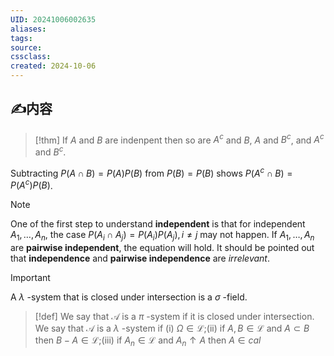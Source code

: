 ```yaml
---
UID: 20241006002635 
aliases: 
tags: 
source: 
cssclass: 
created: 2024-10-06
---
```


## ✍内容
> [!thm]
> If $A$ and $B$ are indenpent then so are $\displaystyle A^{c}$ and $B$, $A$ and $\displaystyle B^{c}$, and $\displaystyle A^{c}$ and $\displaystyle B^{c}$.

Subtracting $\displaystyle P(A\cap B)=P(A)P(B)$ from $\displaystyle P(B)=P(B)$ shows $\displaystyle P(A^{c}\cap B)=P(A^{c})P(B)$.
> [!NOTE]
> One of the first step to understand **independent** is that for independent $\displaystyle A_{1},\dots,A_{n}$, the case $\displaystyle P(A_{i}\cap A_{j})=P(A_{i})P(A_{j}),i\neq j$ may not happen. If $\displaystyle A_{1},\dots,A_{n}$ are **pairwise independent**, the equation will hold. 
> It should be pointed out that **independence** and **pairwise independence** are *irrelevant*.

> [!IMPORTANT]
> A $\displaystyle \lambda$ -system that is closed under intersection is a $\displaystyle \sigma$ -field.

> [!def]
> We say that $\displaystyle \mathcal{A}$ is a $\displaystyle \pi$ -system if it is closed under intersection. 
> We say that $\displaystyle \mathcal{A}$ is a $\displaystyle \lambda$ -system if (i) $\displaystyle \Omega\in \mathcal{L}$;(ii) if $\displaystyle A, B\in \mathcal{L}$ and $\displaystyle A\subset B$ then $\displaystyle B-A\in \mathcal{L}$;(iii) if $\displaystyle A_{n}\in \mathcal{L}$ and $\displaystyle A_{n}\uparrow A$ then $\displaystyle A\in cal$
